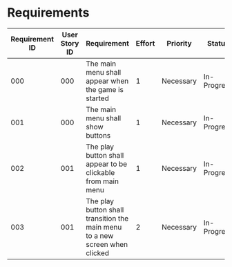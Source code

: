 # Requirements

| Requirement ID | User Story ID | Requirement                                        | Effort | Priority  | Status   |
|----------------|---------------|----------------------------------------------------|--------|-----------|----------|
| 000              | 000             | The main menu shall appear when the game is started | 1      | Necessary | In-Progress |
| 001              | 000             | The main menu shall show buttons                   | 1      | Necessary | In-Progress |
| 002              | 001             | The play button shall appear to be clickable from main menu           | 1      | Necessary | In-Progress    |
| 003              | 001             | The play button shall transition the main menu to a new screen when clicked        | 2      | Necessary | In-Progress |
